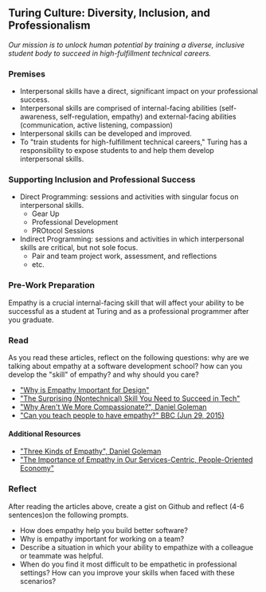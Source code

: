 ## Turing Culture: Diversity, Inclusion, and Professionalism
_Our mission is to unlock human potential by training a diverse, inclusive student body to succeed in high-fulfillment technical careers._

### Premises
* Interpersonal skills have a direct, significant impact on your professional success.
* Interpersonal skills are comprised of internal-facing abilities (self-awareness, self-regulation, empathy) and external-facing abilities (communication, active listening, compassion)
* Interpersonal skills can be developed and improved.
* To "train students for high-fulfillment technical careers," Turing has a responsibility to expose students to and help them develop interpersonal skills.

### Supporting Inclusion and Professional Success
* Direct Programming: sessions and activities with singular focus on interpersonal skills.
  * Gear Up
  * Professional Development
  * PROtocol Sessions
* Indirect Programming: sessions and activities in which interpersonal skills are critical, but not sole focus.
  * Pair and team project work, assessment, and reflections
  * etc.

### Pre-Work Preparation
Empathy is a crucial internal-facing skill that will affect your ability to be successful as a student at Turing and as a professional programmer after you graduate.

### Read
As you read these articles, reflect on the following questions: why are we talking about empathy at a software development school? how can you develop the "skill" of empathy? and why should you care?

* ["Why is Empathy Important for Design"](http://www.bresslergroup.com/blog/why-empathic-design/)
* ["The Surprising (Nontechnical) Skill You Need to Succeed in Tech"](https://www.themuse.com/advice/the-surprising-and-nontechnical-skill-you-need-to-succeed-in-tech)
* ["Why Aren't We More Compassionate?", Daniel Goleman](http://www.ted.com/talks/daniel_goleman_on_compassion#t-39146)
* ["Can you teach people to have empathy?" BBC (Jun 29, 2015)](http://www.bbc.com/news/magazine-33287727)

#### Additional Resources
* ["Three Kinds of Empathy", Daniel Goleman](http://www.danielgoleman.info/three-kinds-of-empathy-cognitive-emotional-compassionate/)
* ["The Importance of Empathy in Our Services-Centric, People-Oriented Economy"](http://blogs.wsj.com/cio/2015/10/09/the-importance-of-empathy-in-our-services-centric-people-oriented-economy/)

### Reflect
After reading the articles above, create a gist on Github and reflect (4-6 sentences)on the following prompts.
* How does empathy help you build better software?
* Why is empathy important for working on a team?
* Describe a situation in which your ability to empathize with a colleague or teammate was helpful.
* When do you find it most difficult to be empathetic in professional settings? How can you improve your skills when faced with these scenarios?
